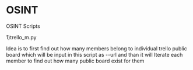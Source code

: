 # OSINT
OSINT Scripts

1)trello_m.py

Idea is to first find out how many members belong to individual trello public board which will be input in this script as --url and than it will Iterate each member to find out how many public board exist for them 
